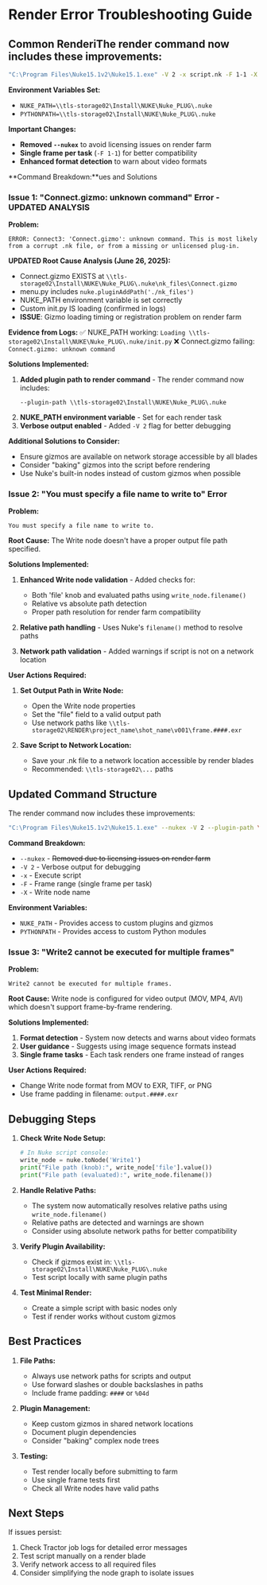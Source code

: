 # Render Error Troubleshooting Guide

## Common RenderiThe render command now includes these improvements:
```bash
"C:\Program Files\Nuke15.1v2\Nuke15.1.exe" -V 2 -x script.nk -F 1-1 -X Write1
```

**Environment Variables Set:**
- `NUKE_PATH=\\tls-storage02\Install\NUKE\Nuke_PLUG\.nuke`
- `PYTHONPATH=\\tls-storage02\Install\NUKE\Nuke_PLUG\.nuke`

**Important Changes:**
- **Removed `--nukex`** to avoid licensing issues on render farm
- **Single frame per task** (`-F 1-1`) for better compatibility
- **Enhanced format detection** to warn about video formats

**Command Breakdown:**ues and Solutions

### Issue 1: "Connect.gizmo: unknown command" Error - UPDATED ANALYSIS

**Problem:** 
```
ERROR: Connect3: 'Connect.gizmo': unknown command. This is most likely from a corrupt .nk file, or from a missing or unlicensed plug-in.
```

**UPDATED Root Cause Analysis (June 26, 2025):**
- Connect.gizmo EXISTS at `\\tls-storage02\Install\NUKE\Nuke_PLUG\.nuke\nk_files\Connect.gizmo`  
- menu.py includes `nuke.pluginAddPath('./nk_files')` 
- NUKE_PATH environment variable is set correctly
- Custom init.py IS loading (confirmed in logs)
- **ISSUE**: Gizmo loading timing or registration problem on render farm

**Evidence from Logs:**
✅ NUKE_PATH working: `Loading \\tls-storage02\Install\NUKE\Nuke_PLUG\.nuke/init.py`
❌ Connect.gizmo failing: `Connect.gizmo: unknown command`

**Solutions Implemented:**
1. **Added plugin path to render command** - The render command now includes:
   ```
   --plugin-path \\tls-storage02\Install\NUKE\Nuke_PLUG\.nuke
   ```
2. **NUKE_PATH environment variable** - Set for each render task
3. **Verbose output enabled** - Added `-V 2` flag for better debugging

**Additional Solutions to Consider:**
- Ensure gizmos are available on network storage accessible by all blades
- Consider "baking" gizmos into the script before rendering
- Use Nuke's built-in nodes instead of custom gizmos when possible

### Issue 2: "You must specify a file name to write to" Error

**Problem:** 
```
You must specify a file name to write to.
```

**Root Cause:** The Write node doesn't have a proper output file path specified.

**Solutions Implemented:**
1. **Enhanced Write node validation** - Added checks for:
   - Both 'file' knob and evaluated paths using `write_node.filename()`
   - Relative vs absolute path detection
   - Proper path resolution for render farm compatibility

2. **Relative path handling** - Uses Nuke's `filename()` method to resolve paths

3. **Network path validation** - Added warnings if script is not on a network location

**User Actions Required:**
1. **Set Output Path in Write Node:**
   - Open the Write node properties
   - Set the "file" field to a valid output path
   - Use network paths like `\\tls-storage02\RENDER\project_name\shot_name\v001\frame.####.exr`

2. **Save Script to Network Location:**
   - Save your .nk file to a network location accessible by render blades
   - Recommended: `\\tls-storage02\...` paths

## Updated Command Structure

The render command now includes these improvements:
```bash
"C:\Program Files\Nuke15.1v2\Nuke15.1.exe" --nukex -V 2 --plugin-path \\tls-storage02\Install\NUKE\Nuke_PLUG\.nuke -x script.nk -F 1001-1001 -X Write1
```

**Command Breakdown:**
- `--nukex` - ~~Removed due to licensing issues on render farm~~
- `-V 2` - Verbose output for debugging
- `-x` - Execute script
- `-F` - Frame range (single frame per task)
- `-X` - Write node name

**Environment Variables:**
- `NUKE_PATH` - Provides access to custom plugins and gizmos
- `PYTHONPATH` - Provides access to custom Python modules

### Issue 3: "Write2 cannot be executed for multiple frames"

**Problem:**
```
Write2 cannot be executed for multiple frames.
```

**Root Cause:** Write node is configured for video output (MOV, MP4, AVI) which doesn't support frame-by-frame rendering.

**Solutions Implemented:**
1. **Format detection** - System now detects and warns about video formats
2. **User guidance** - Suggests using image sequence formats instead
3. **Single frame tasks** - Each task renders one frame instead of ranges

**User Actions Required:**
- Change Write node format from MOV to EXR, TIFF, or PNG
- Use frame padding in filename: `output.####.exr`

## Debugging Steps

1. **Check Write Node Setup:**
   ```python
   # In Nuke script console:
   write_node = nuke.toNode('Write1')
   print("File path (knob):", write_node['file'].value())
   print("File path (evaluated):", write_node.filename())
   ```

2. **Handle Relative Paths:**
   - The system now automatically resolves relative paths using `write_node.filename()`
   - Relative paths are detected and warnings are shown
   - Consider using absolute network paths for better compatibility

2. **Verify Plugin Availability:**
   - Check if gizmos exist in: `\\tls-storage02\Install\NUKE\Nuke_PLUG\.nuke`
   - Test script locally with same plugin paths

3. **Test Minimal Render:**
   - Create a simple script with basic nodes only
   - Test if render works without custom gizmos

## Best Practices

1. **File Paths:**
   - Always use network paths for scripts and output
   - Use forward slashes or double backslashes in paths
   - Include frame padding: `####` or `%04d`

2. **Plugin Management:**
   - Keep custom gizmos in shared network locations
   - Document plugin dependencies
   - Consider "baking" complex node trees

3. **Testing:**
   - Test render locally before submitting to farm
   - Use single frame tests first
   - Check all Write nodes have valid paths

## Next Steps

If issues persist:
1. Check Tractor job logs for detailed error messages
2. Test script manually on a render blade
3. Verify network access to all required files
4. Consider simplifying the node graph to isolate issues
